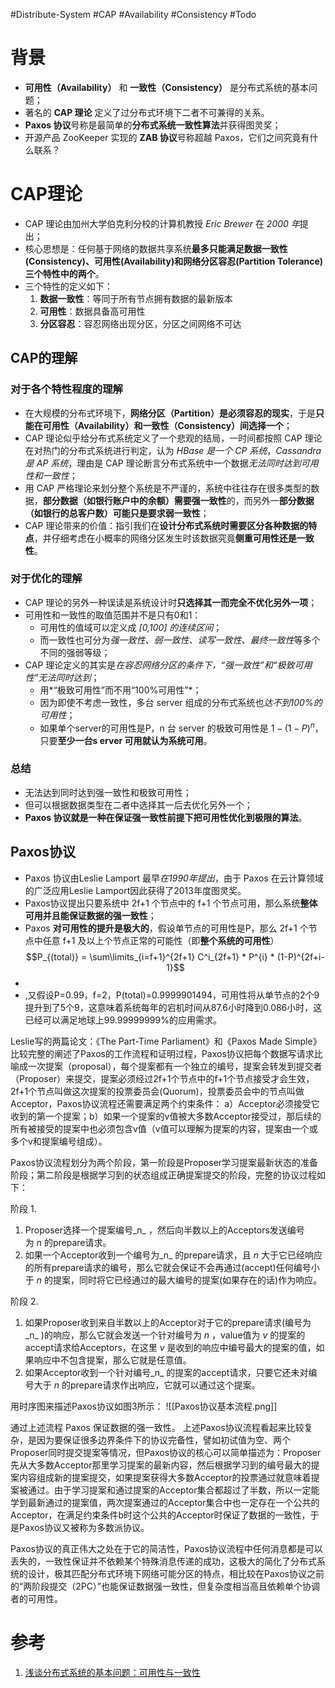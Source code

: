 #Distribute-System #CAP #Availability #Consistency #Todo 

# 背景
- **可用性（Availability）** 和 **一致性（Consistency）** 是分布式系统的基本问题；
- 著名的 **CAP 理论** 定义了过分布式环境下二者不可兼得的关系。
- **Paxos 协议**号称是最简单的**分布式系统一致性算法**并获得图灵奖；
- 开源产品 ZooKeeper 实现的 **ZAB 协议**号称超越 Paxos，它们之间究竟有什么联系？

# CAP理论
- CAP 理论由加州大学伯克利分校的计算机教授 *Eric Brewer* 在 *2000 年*提出；
- 核心思想是：任何基于网络的数据共享系统**最多只能满足数据一致性(Consistency)、可用性(Availability)和网络分区容忍(Partition Tolerance)三个特性中的两个**。
- 三个特性的定义如下：
	1.   **数据一致性**：等同于所有节点拥有数据的最新版本
	2.   **可用性**：数据具备高可用性
	3.   **分区容忍**：容忍网络出现分区，分区之间网络不可达

## CAP的理解
### 对于各个特性程度的理解
- 在大规模的分布式环境下，**网络分区（Partition）是必须容忍的现实**，于是**只能在可用性（Availability）和一致性（Consistency）间选择一个**；
- CAP 理论似乎给分布式系统定义了一个悲观的结局，一时间都按照 CAP 理论在对热门的分布式系统进行判定，认为 *HBase 是一个 CP 系统*，*Cassandra 是 AP 系统*，理由是 CAP 理论断言分布式系统中一个数据*无法同时达到可用性和一致性*；
- 用 CAP 严格理论来划分整个系统是不严谨的，系统中往往存在很多类型的数据，**部分数据（如银行账户中的余额）需要强一致性**的，而另外一**部分数据（如银行的总客户数）可能只是要求弱一致性**；
- CAP 理论带来的价值：指引我们在**设计分布式系统时需要区分各种数据的特点**，并仔细考虑在小概率的网络分区发生时该数据究竟**侧重可用性还是一致性**。

### 对于优化的理解
- CAP 理论的另外一种误读是系统设计时**只选择其一而完全不优化另外一项**；
- 可用性和一致性的取值范围并不是只有0和1：
	- 可用性的值域可以定义成 *[0,100] 的连续区间*；
	- 而一致性也可分为*强一致性、弱一致性、读写一致性、最终一致性*等多个不同的强弱等级；
- CAP 理论定义的其实是*在容忍网络分区的条件下，“强一致性”和“极致可用性”无法同时达到*；
	- 用*“极致可用性”而不用“100%可用性”*；
	- 因为即使不考虑一致性，多台 server 组成的分布式系统也*达不到100%的可用性*；
	- 如果单个server的可用性是P，n 台 server 的极致可用性是 $1-(1-P)^{n}$，只要**至少一台s erver 可用就认为系统可用**。

### 总结
- 无法达到同时达到强一致性和极致可用性；
- 但可以根据数据类型在二者中选择其一后去优化另外一个；
- **Paxos 协议就是一种在保证强一致性前提下把可用性优化到极限的算法**。


## Paxos协议

- Paxos 协议由Leslie Lamport 最早*在1990年提出*，由于 Paxos 在云计算领域的广泛应用Leslie Lamport因此获得了2013年度图灵奖。
- Paxos协议提出只要系统中 2f+1 个节点中的 f+1 个节点可用，那么系统**整体可用并且能保证数据的强一致性**；
- Paxos **对可用性的提升是极大的**，假设单节点的可用性是P，那么 2f+1 个节点中任意 f+1 及以上个节点正常的可能性（即**整个系统的可用性**）
$$P_{(total)} = \sum\limits_{i=f+1}^{2f+1}  C^i_{2f+1} * P^{i} * (1-P)^{2f+i-1}$$
-
- ,又假设P=0.99，f=2，P(total)=0.9999901494，可用性将从单节点的2个9提升到了5个9，这意味着系统每年的宕机时间从87.6小时降到0.086小时，这已经可以满足地球上99.99999999%的应用需求。

Leslie写的两篇论文：《The Part-Time Parliament》和《Paxos Made Simple》比较完整的阐述了Paxos的工作流程和证明过程，Paxos协议把每个数据写请求比喻成一次提案（proposal），每个提案都有一个独立的编号，提案会转发到提交者（Proposer）来提交，提案必须经过2f+1个节点中的f+1个节点接受才会生效，2f+1个节点叫做这次提案的投票委员会(Quorum)，投票委员会中的节点叫做Acceptor，Paxos协议流程还需要满足两个约束条件： a）Acceptor必须接受它收到的第一个提案；b）如果一个提案的v值被大多数Acceptor接受过，那后续的所有被接受的提案中也必须包含v值（v值可以理解为提案的内容，提案由一个或多个v和提案编号组成）。

Paxos协议流程划分为两个阶段，第一阶段是Proposer学习提案最新状态的准备阶段；第二阶段是根据学习到的状态组成正确提案提交的阶段，完整的协议过程如下：

阶段 1.

1.  Proposer选择一个提案编号_n_ ，然后向半数以上的Acceptors发送编号为 _n_ 的prepare请求。
2.  如果一个Acceptor收到一个编号为_n_ 的prepare请求，且 _n_ 大于它已经响应的所有prepare请求的编号，那么它就会保证不会再通过(accept)任何编号小于 _n_ 的提案，同时将它已经通过的最大编号的提案(如果存在的话)作为响应。 

阶段 2.

1.  如果Proposer收到来自半数以上的Acceptor对于它的prepare请求(编号为_n_ )的响应，那么它就会发送一个针对编号为 _n_ ，value值为 _v_ 的提案的accept请求给Acceptors，在这里 _v_ 是收到的响应中编号最大的提案的值，如果响应中不包含提案，那么它就是任意值。
2.  如果Acceptor收到一个针对编号_n_ 的提案的accept请求，只要它还未对编号大于 _n_ 的prepare请求作出响应，它就可以通过这个提案。

用时序图来描述Paxos协议如图3所示：
![[Paxos协议基本流程.png]]

通过上述流程 Paxos 保证数据的强一致性。
上述Paxos协议流程看起来比较复杂，是因为要保证很多边界条件下的协议完备性，譬如初试值为空、两个Proposer同时提交提案等情况，但Paxos协议的核心可以简单描述为：Proposer先从大多数Acceptor那里学习提案的最新内容，然后根据学习到的编号最大的提案内容组成新的提案提交，如果提案获得大多数Acceptor的投票通过就意味着提案被通过。由于学习提案和通过提案的Acceptor集合都超过了半数，所以一定能学到最新通过的提案值，两次提案通过的Acceptor集合中也一定存在一个公共的Acceptor，在满足约束条件b时这个公共的Acceptor时保证了数据的一致性，于是Paxos协议又被称为多数派协议。

Paxos协议的真正伟大之处在于它的简洁性，Paxos协议流程中任何消息都是可以丢失的，一致性保证并不依赖某个特殊消息传递的成功，这极大的简化了分布式系统的设计，极其匹配分布式环境下网络可能分区的特点，相比较在Paxos协议之前的“两阶段提交（2PC）”也能保证数据强一致性，但复杂度相当高且依赖单个协调者的可用性。


# 参考
1. [浅谈分布式系统的基本问题：可用性与一致性](https://blog.csdn.net/weixin_40911543/article/details/87921082)
